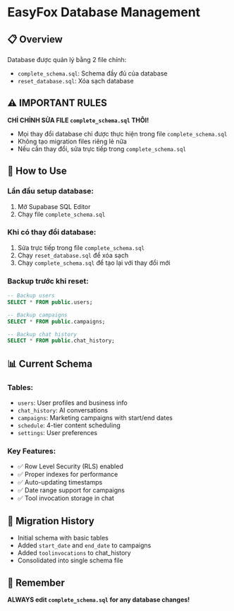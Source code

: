 # EasyFox Database Management

## 📋 Overview
Database được quản lý bằng 2 file chính:
- `complete_schema.sql`: Schema đầy đủ của database
- `reset_database.sql`: Xóa sạch database

## ⚠️ IMPORTANT RULES
**CHỈ CHỈNH SỬA FILE `complete_schema.sql` THÔI!**
- Mọi thay đổi database chỉ được thực hiện trong file `complete_schema.sql`
- Không tạo migration files riêng lẻ nữa
- Nếu cần thay đổi, sửa trực tiếp trong `complete_schema.sql`

## 🚀 How to Use

### Lần đầu setup database:
1. Mở Supabase SQL Editor
2. Chạy file `complete_schema.sql`

### Khi có thay đổi database:
1. Sửa trực tiếp trong file `complete_schema.sql`
2. Chạy `reset_database.sql` để xóa sạch
3. Chạy `complete_schema.sql` để tạo lại với thay đổi mới

### Backup trước khi reset:
```sql
-- Backup users
SELECT * FROM public.users;

-- Backup campaigns  
SELECT * FROM public.campaigns;

-- Backup chat history
SELECT * FROM public.chat_history;
```

## 📊 Current Schema

### Tables:
- `users`: User profiles and business info
- `chat_history`: AI conversations
- `campaigns`: Marketing campaigns with start/end dates
- `schedule`: 4-tier content scheduling
- `settings`: User preferences

### Key Features:
- ✅ Row Level Security (RLS) enabled
- ✅ Proper indexes for performance
- ✅ Auto-updating timestamps
- ✅ Date range support for campaigns
- ✅ Tool invocation storage in chat

## 🔄 Migration History
- Initial schema with basic tables
- Added `start_date` and `end_date` to campaigns
- Added `toolinvocations` to chat_history
- Consolidated into single schema file

## 🎯 Remember
**ALWAYS edit `complete_schema.sql` for any database changes!**
